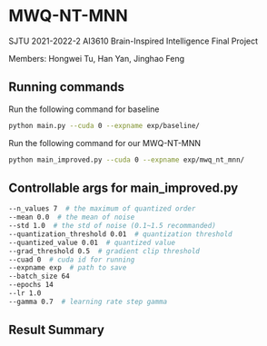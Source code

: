 # MWQ-NT-MNN
SJTU 2021-2022-2 AI3610 Brain-Inspired Intelligence Final Project

Members: Hongwei Tu, Han Yan, Jinghao Feng

## Running commands

Run the following command for  baseline

```bash
python main.py --cuda 0 --expname exp/baseline/
```

Run the following command for our MWQ-NT-MNN

```bash
python main_improved.py --cuda 0 --expname exp/mwq_nt_mnn/
```

## Controllable args for main_improved.py

```bash
--n_values 7  # the maximum of quantized order
--mean 0.0  # the mean of noise
--std 1.0  # the std of noise (0.1~1.5 recommanded)
--quantization_threshold 0.01  # quantization threshold
--quantized_value 0.01  # quantized value
--grad_threshold 0.5  # gradient clip threshold
--cuad 0  # cuda id for running
--expname exp  # path to save
--batch_size 64
--epochs 14
--lr 1.0
--gamma 0.7  # learning rate step gamma
```

## Result Summary

